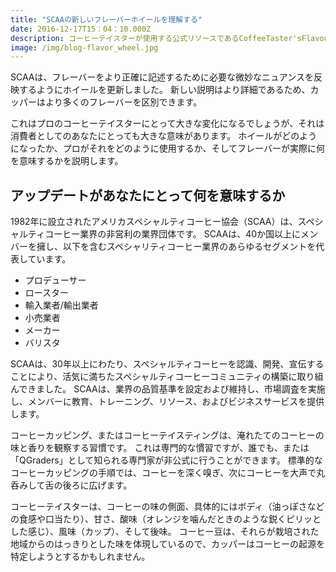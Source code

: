 ```yaml
---
title: "SCAAの新しいフレーバーホイールを理解する"
date: 2016-12-17T15：04：10.000Z
description: コーヒーテイスターが使用する公式リソースであるCoffeeTaster'sFlavour Wheelは、今年初めて改訂されました。
image: /img/blog-flavor_wheel.jpg
---
```


SCAAは、フレーバーをより正確に記述するために必要な微妙なニュアンスを反映するようにホイールを更新しました。 新しい説明はより詳細であるため、カッパーはより多くのフレーバーを区別できます。

これはプロのコーヒーテイスターにとって大きな変化になるでしょうが、それは消費者としてのあなたにとっても大きな意味があります。 ホイールがどのようになったか、プロがそれをどのように使用するか、そしてフレーバーが実際に何を意味するかを説明します。

## アップデートがあなたにとって何を意味するか

1982年に設立されたアメリカスペシャルティコーヒー協会（SCAA）は、スペシャルティコーヒー業界の非営利の業界団体です。 SCAAは、40か国以上にメンバーを擁し、以下を含むスペシャリティコーヒー業界のあらゆるセグメントを代表しています。

- プロデューサー
- ロースター
- 輸入業者/輸出業者
- 小売業者
- メーカー
- バリスタ

SCAAは、30年以上にわたり、スペシャルティコーヒーを認識、開発、宣伝することにより、活気に満ちたスペシャルティコーヒーコミュニティの構築に取り組んできました。 SCAAは、業界の品質基準を設定および維持し、市場調査を実施し、メンバーに教育、トレーニング、リソース、およびビジネスサービスを提供します。

コーヒーカッピング、またはコーヒーテイスティングは、淹れたてのコーヒーの味と香りを観察する習慣です。 これは専門的な慣習ですが、誰でも、または「QGraders」として知られる専門家が非公式に行うことができます。 標準的なコーヒーカッピングの手順では、コーヒーを深く嗅ぎ、次にコーヒーを大声で丸呑みして舌の後ろに広げます。

コーヒーテイスターは、コーヒーの味の側面、具体的にはボディ（油っぽさなどの食感や口当たり）、甘さ、酸味（オレンジを噛んだときのような鋭くピリッとした感じ）、風味（カップ）、そして後味。 コーヒー豆は、それらが栽培された地域からのはっきりとした味を体現しているので、カッパーはコーヒーの起源を特定しようとするかもしれません。
